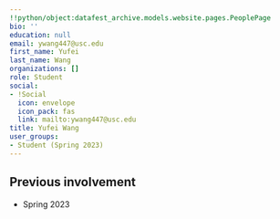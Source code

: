 ```yaml
---
!!python/object:datafest_archive.models.website.pages.PeoplePage
bio: ''
education: null
email: ywang447@usc.edu
first_name: Yufei
last_name: Wang
organizations: []
role: Student
social:
- !Social
  icon: envelope
  icon_pack: fas
  link: mailto:ywang447@usc.edu
title: Yufei Wang
user_groups:
- Student (Spring 2023)
---
```



## Previous involvement

* Spring 2023

